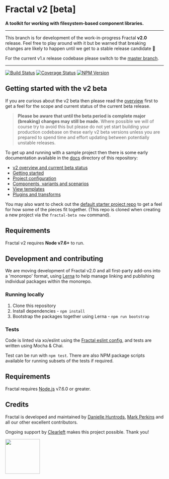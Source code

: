 # Fractal v2 [beta]

**A toolkit for working with filesystem-based component libraries.**

---

This branch is for development of the work-in-progress Fractal **v2.0** release. Feel free to play around with it but be warned that breaking changes are likely to happen until we get to a stable release candidate :rocket:

For the current v1.x release codebase please switch to the [master branch](https://github.com/frctl/fractal/tree/master).

---

[![Build Status](https://img.shields.io/travis/frctl/fractal/v2.svg?style=flat-square)](https://travis-ci.org/frctl/fractal)
[![Coverage Status](https://img.shields.io/coveralls/frctl/fractal/v2.svg?style=flat-square)](https://coveralls.io/github/frctl/fractal?branch=v2)
[![NPM Version](https://img.shields.io/npm/v/@frctl/fractal/beta.svg?style=flat-square)](https://www.npmjs.com/package/@frctl/fractal)

## Getting started with the v2 beta

If you are curious about the v2 beta then please read the [overview](/docs/overview.md) first to get a feel for the scope and current status of the current beta release.

> **Please be aware that until the beta period is complete major (breaking) changes may still be made.** Where possible we will of course try to avoid this but please do not yet start building your production codebase on these early v2 beta versions unless you are prepared to spend time and effort updating between potentially unstable releases.

To get up and running with a sample project then there is some early documentation available in the [docs](/docs/) directory of this repository:

* [v2 overview and current beta status](/docs/overview.md)
* [Getting started](/docs/getting-started.md)
* [Project configuration](/docs/project-config.md)
* [Components, variants and scenarios](/docs/components-variants-scenarios.md)
* [View templates](/docs/view-templates.md)
* [Plugins and transforms](/docs/plugins-transforms.md)

You may also want to check out the [default starter project repo](https://github.com/frctl/fractal-starter-default) to get a feel for how some of the pieces fit together. (This repo is cloned when creating a new project via the `fractal-beta new` command).

## Requirements

Fractal v2 requires **Node v7.6+** to run.

## Development and contributing

We are moving development of Fractal v2.0 and all first-party add-ons into a 'monorepo' format, using [Lerna](https://github.com/lerna/lerna) to help manage linking and publishing individual packages within the monorepo.

### Running locally

1. Clone this repository
2. Install dependencies - `npm install`
3. Bootstrap the packages together using Lerna - `npm run bootstrap`

### Tests

Code is linted via xo/eslint using the [Fractal eslint config](https://github.com/frctl/eslint-config-frctl), and tests are written using Mocha & Chai.

Test can be run with `npm test`. There are also NPM package scripts available for running subsets of the tests if required.

## Requirements

Fractal requires [Node.js](https://nodejs.org) v7.6.0 or greater.

## Credits

Fractal is developed and maintained by [Danielle Huntrods](http://github.com/dkhuntrods), [Mark Perkins](http://github.com/allmarkedup) and all our other excellent contributors.

Ongoing support by [Clearleft](https://clearleft.com) makes this project possible. Thank you!

<a href="https://clearleft.com"><img width="110" src="http://clearleft.s3.amazonaws.com/logo.png"></a>
